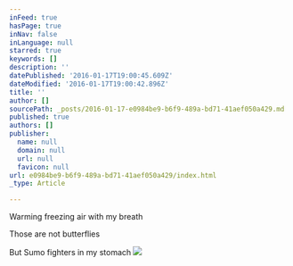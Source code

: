```yaml
---
inFeed: true
hasPage: true
inNav: false
inLanguage: null
starred: true
keywords: []
description: ''
datePublished: '2016-01-17T19:00:45.609Z'
dateModified: '2016-01-17T19:00:42.896Z'
title: ''
author: []
sourcePath: _posts/2016-01-17-e0984be9-b6f9-489a-bd71-41aef050a429.md
published: true
authors: []
publisher:
  name: null
  domain: null
  url: null
  favicon: null
url: e0984be9-b6f9-489a-bd71-41aef050a429/index.html
_type: Article

---
```

Warming freezing air with my breath

Those are not butterflies

But Sumo fighters in my stomach
![](https://s3-us-west-2.amazonaws.com/the-grid-img/p/eaae31eaedef69a76b2ed1b2e9cd3f83fce78573.jpg)